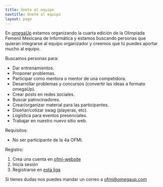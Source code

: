 ```yaml
---
title: Únete al equipo
navtitle: Únete al equipo
layout: page
---
```


En [omegaUp](https://omegaup.org) estamos organizando la cuarta edición de la Olimpiada Femenil Mexicana de Informática y estamos buscando personas que quieran integrarse al equipo organizador y creemos que tú puedes aportar mucho al equipo.

Buscamos personas para:
* Dar entrenamientos.
* Proponer problemas.
* Participar como mentora o mentor de una competidora.
* Desarrollar problemas y concursos (convertir las ideas a formato omegaUp).
* Crear posts en redes sociales.
* Buscar patrocinadores.
* Crear/organizar material para las participantes.
* Diseñar/cotizar swag (playeras, etc).
* Logística para eventos presenciales.
* Trabajar en nuestro nuevo sitio web.

Requisitos:
* No ser participante de la 4a OFMI.

Registro:
1. Crea una cuenta en [ofmi-website](https://ofmi-website.replit.app/)
2. Inicia sesión
3. Registrarse en [esta liga](https://ofmi-website.replit.app/registro?role=VOLUNTEER)

Si tienes dudas nos puedes mandar un correo a [ofmi@omegaup.com](mailto:ofmi@omegaup.com)